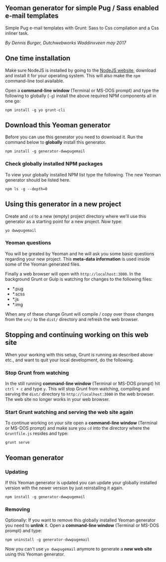 ## Yeoman generator for simple Pug / Sass enabled e-mail templates

Simple Pug e-mail templates with Grunt: Sass to Css compilation and a Css inliner task.

*By Dennis Burger, Dutchwebworks Waddinxveen may 2017*

## One time installation

Make sure NodeJS is installed by going to the [NodeJS website](https://nodejs.org/en/), download and install it for your operating system. This will also make the `npm` command-line tool available.

Open a **command-line window** (Terminal or MS-DOS prompt) and type the following to globally (`-g`) install the above required NPM components all in one go:

	npm install -g yo grunt-cli

## Download this Yeoman generator

Before you can use this generator you need to download it. Run the command below to **globally** install this generator.

	npm install -g generator-dwwpugemail

### Check globally installed NPM packages

To view your globally installed NPM list type the following. The new Yeoman generator should be listed here.

	npm ls -g --depth=0

## Using this generator in a new project

Create and `cd` to a new (empty) project directory where we'll use this generator as a starting point for a new project. Now type:

	yo dwwpugemail

### Yeoman questions

You will be greated by Yeoman and he will ask you some basic questions regarding your new project. This **meta-data information** is used inside some of the Yeoman generated files.

Finally a web browser will open with `http://localhost:3000`. In the background Grunt or Gulp is watching for changes to the following files:

* *.pug
* *.scss
* *.js
* *.img

When any of these change Grunt will compile / copy over those changes from the `src/` to the `dist/` directory and refresh the web browser.

## Stopping and continuing working on this web site

When your working with this setup, Grunt is running as described above etc., and want to quit your local development, do the following.

### Stop Grunt from watching

In the still running **command-line window** (Terminal or MS-DOS prompt) hit `ctrl + c` and type `y`. This will stop Grunt from watching, compiling and serving the `dist/` directory to `http://localhost:3000` in the web browser. The web site no longer works in your web browser.

### Start Grunt watching and serving the web site again

To continue working on your site open a **command-line window** (Terminal or MS-DOS prompt) and make sure you `cd` into the directory where the `Gruntfile.js` resides and type:

	grunt serve
    
## Yeoman generator

### Updating

If this Yeoman generator is updated you can update your globally installed version with the newer version by just reinstalling it again.

	npm install -g generator-dwwpugemail

### Removing

Optionally: If you want to remove this globally installed Yeoman generator you need to **unlink** it. Open a **command-line window** (Terminal or MS-DOS prompt) and type:

	npm uninstall -g generator-dwwpugemail

Now you can't use `yo dwwpugemail` anymore to generate a **new web site** using this Yeoman generator.